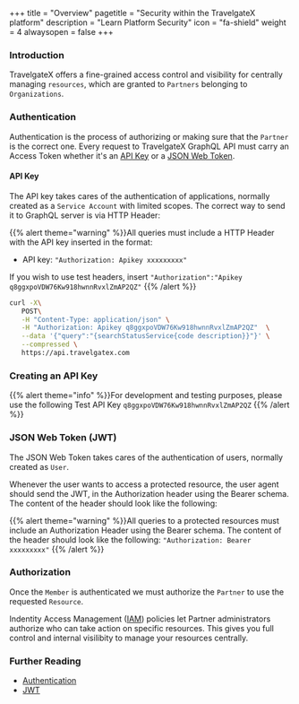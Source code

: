 +++
title = "Overview"
pagetitle = "Security within the TravelgateX platform"
description = "Learn Platform Security"
icon = "fa-shield"
weight = 4
alwaysopen = false
+++

### Introduction

TravelgateX offers a fine-grained access control and visibility for centrally managing `resources`, which are granted to `Partners` belonging to `Organizations`.

### Authentication

Authentication is the process of authorizing or making sure that the `Partner` is the correct one. Every request to TravelgateX GraphQL API must carry an Access Token whether it's an [API Key](#api-key) or a [JSON Web Token](#json-web-token).

#### API Key

The API key takes cares of the authentication of applications, normally created as a `Service Account` with limited scopes. 
The correct way to send it to GraphQL server is via HTTP Header:

{{% alert theme="warning" %}}All queries must include a HTTP Header with the API key inserted in the format: 
* API key: `"Authorization: Apikey xxxxxxxxx"`

If you wish to use test headers, insert `"Authorization":"Apikey q8ggxpoVDW76Kw918hwnnRvxlZmAP2QZ"`
{{% /alert %}}
 
```bash
curl -X\
   POST\
   -H "Content-Type: application/json" \
   -H "Authorization: Apikey q8ggxpoVDW76Kw918hwnnRvxlZmAP2QZ"  \
   --data '{"query":"{searchStatusService{code description}}"}' \
   --compressed \
   https://api.travelgatex.com
```

### Creating an API Key

{{% alert theme="info" %}}For development and testing purposes, please use the following Test API Key `q8ggxpoVDW76Kw918hwnnRvxlZmAP2QZ`
{{% /alert %}}

### JSON Web Token (JWT)

The JSON Web Token takes cares of the authentication of users, normally created as `User`.

Whenever the user wants to access a protected resource, the user agent should send the JWT, in the Authorization header using the Bearer schema. The content of the header should look like the following:

{{% alert theme="warning" %}}All queries to a protected resources must include an Authorization Header using the Bearer schema. The content of the header should look like the following:
`"Authorization: Bearer xxxxxxxxx"`
{{% /alert %}}

### Authorization

Once the `Member` is authenticated we must authorize the `Partner` to use the requested `Resource`.

Indentity Access Management ([IAM](/admin/concepts/iam)) policies let Partner administrators authorize who can take action on specific resources. This gives you full control and internal visilibity to manage your resources centrally.

### Further Reading

- [Authentication](https://hackernoon.com/how-do-you-authenticate-mate-f2b70904cc3a)
- [JWT](https://jwt.io/introduction/) 
